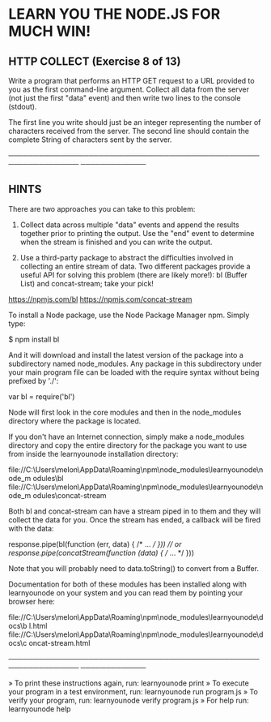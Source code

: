 # LEARN YOU THE NODE.JS FOR MUCH WIN!

## HTTP COLLECT (Exercise 8 of 13)

Write a program that performs an HTTP GET request to a URL provided to you
as the first command-line argument. Collect all data from the server (not
just the first "data" event) and then write two lines to the console
(stdout).

The first line you write should just be an integer representing the number
of characters received from the server. The second line should contain the
complete String of characters sent by the server.

────────────────────────────────────────────────────────────────
─────────────

## HINTS

There are two approaches you can take to this problem:

1) Collect data across multiple "data" events and append the results
together prior to printing the output. Use the "end" event to determine
when the stream is finished and you can write the output.

2) Use a third-party package to abstract the difficulties involved in
collecting an entire stream of data. Two different packages provide a
useful API for solving this problem (there are likely more!): bl (Buffer
List) and concat-stream; take your pick!

<https://npmjs.com/bl> <https://npmjs.com/concat-stream>

To install a Node package, use the Node Package Manager npm. Simply type:

 $ npm install bl

And it will download and install the latest version of the package into a
subdirectory named node_modules. Any package in this subdirectory under
your main program file can be loaded with the require syntax without being
prefixed by './':

 var bl = require('bl')

Node will first look in the core modules and then in the node_modules
directory where the package is located.

If you don't have an Internet connection, simply make a node_modules
directory and copy the entire directory for the package you want to use
from inside the learnyounode installation directory:

file://C:\Users\melon\AppData\Roaming\npm\node_modules\learnyounode\node_m
odules\bl
file://C:\Users\melon\AppData\Roaming\npm\node_modules\learnyounode\node_m
odules\concat-stream

Both bl and concat-stream can have a stream piped in to them and they will
collect the data for you. Once the stream has ended, a callback will be
fired with the data:

 response.pipe(bl(function (err, data) { /* ... */ }))
 // or
 response.pipe(concatStream(function (data) { /* ... */ }))

Note that you will probably need to data.toString() to convert from a
Buffer.

Documentation for both of these modules has been installed along with
learnyounode on your system and you can read them by pointing your browser
here:

file://C:\Users\melon\AppData\Roaming\npm\node_modules\learnyounode\docs\b
l.html
file://C:\Users\melon\AppData\Roaming\npm\node_modules\learnyounode\docs\c
oncat-stream.html

────────────────────────────────────────────────────────────────
─────────────

» To print these instructions again, run: learnyounode print
» To execute your program in a test environment, run: learnyounode run
 program.js
» To verify your program, run: learnyounode verify program.js
» For help run: learnyounode help